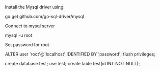 Install the Mysql driver using

go get github.com/go-sql-driver/mysql

Connect to mysql server

mysql -u root

Set password for root

ALTER user 'root'@'localhost' IDENTIFIED BY 'password';
flush privileges;

create database test;
use test;
create table test(id INT NOT NULL);

